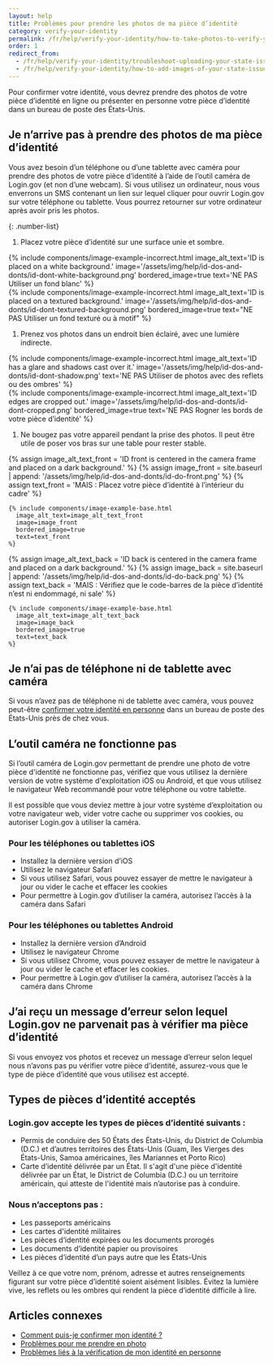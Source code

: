 ```yaml
---
layout: help
title: Problèmes pour prendre les photos de ma pièce d’identité
category: verify-your-identity
permalink: /fr/help/verify-your-identity/how-to-take-photos-to-verify-your-identity/
order: 1
redirect_from:
  - /fr/help/verify-your-identity/troubleshoot-uploading-your-state-issued-id/
  - /fr/help/verify-your-identity/how-to-add-images-of-your-state-issued-id/
---
```


Pour confirmer votre identité, vous devrez prendre des photos de votre pièce d’identité en ligne ou présenter en personne votre pièce d’identité dans un bureau de poste des États-Unis.

## Je n’arrive pas à prendre des photos de ma pièce d’identité

Vous avez besoin d’un téléphone ou d’une tablette avec caméra pour prendre des photos de votre pièce d’identité à l’aide de l’outil caméra de Login.gov (et non d’une webcam).  Si vous utilisez un ordinateur, nous vous enverrons un SMS contenant un lien sur lequel cliquer pour ouvrir Login.gov sur votre téléphone ou tablette. Vous pourrez retourner sur votre ordinateur après avoir pris les photos.

{: .number-list}

1. Placez votre pièce d’identité sur une surface unie et sombre.

<div class="grid-row grid-gap">
  <div class="tablet:grid-col">
    {%
      include components/image-example-incorrect.html
      image_alt_text='ID is placed on a white background.'
      image='/assets/img/help/id-dos-and-donts/id-dont-white-background.png'
      bordered_image=true
      text='NE PAS Utiliser un fond blanc'
    %}
  </div>
  <div class="tablet:grid-col">
    {%
      include components/image-example-incorrect.html
      image_alt_text='ID is placed on a textured background.'
      image='/assets/img/help/id-dos-and-donts/id-dont-textured-background.png'
      bordered_image=true
      text="NE PAS Utiliser un fond texturé ou à motif"
    %}
  </div>
</div>

1. Prenez vos photos dans un endroit bien éclairé, avec une lumière indirecte.

<div class="grid-row grid-gap">
  <div class="tablet:grid-col">
    {%
      include components/image-example-incorrect.html
      image_alt_text='ID has a glare and shadows cast over it.'
      image='/assets/img/help/id-dos-and-donts/id-dont-shadow.png'
      text='NE PAS Utiliser de photos avec des reflets ou des ombres'
    %}
  </div>
  <div class="tablet:grid-col">
    {%
      include components/image-example-incorrect.html
      image_alt_text='ID edges are cropped out.'
      image='/assets/img/help/id-dos-and-donts/id-dont-cropped.png'
      bordered_image=true
      text='NE PAS Rogner les bords de votre pièce d’identité'
    %}
  </div>
</div>

1. Ne bougez pas votre appareil pendant la prise des photos. Il peut être utile de poser vos bras sur une table pour rester stable.

<div class="grid-row grid-gap">
  <div class="tablet:grid-col">
    {% assign image_alt_text_front = 'ID front is centered in the camera frame and placed on a dark background.' %}
    {% assign image_front = site.baseurl | append: '/assets/img/help/id-dos-and-donts/id-do-front.png' %}
    {% assign text_front = 'MAIS : Placez votre pièce d’identité à l’intérieur du cadre' %}

    {% include components/image-example-base.html
      image_alt_text=image_alt_text_front
      image=image_front
      bordered_image=true
      text=text_front
    %}
  </div>
  <div class="tablet:grid-col">
    {% assign image_alt_text_back = 'ID back is centered in the camera frame and placed on a dark background.' %}
    {% assign image_back = site.baseurl | append: '/assets/img/help/id-dos-and-donts/id-do-back.png' %}
    {% assign text_back = 'MAIS : Vérifiez que le code-barres de la pièce d’identité n’est ni endommagé, ni sale' %}

    {% include components/image-example-base.html
      image_alt_text=image_alt_text_back
      image=image_back
      bordered_image=true
      text=text_back
    %}
  </div>
</div>

## Je n’ai pas de téléphone ni de tablette avec caméra

Si vous n’avez pas de téléphone ni de tablette avec caméra, vous pouvez peut-être [confirmer votre identité en personne](#) dans un bureau de poste des États-Unis près de chez vous.

## L’outil caméra ne fonctionne pas

Si l’outil caméra de Login.gov permettant de prendre une photo de votre pièce d'identité ne fonctionne pas, vérifiez que vous utilisez la dernière version de votre système d'exploitation iOS ou Android, et que vous utilisez le navigateur Web recommandé pour votre téléphone ou votre tablette.

Il est possible que vous deviez mettre à jour votre système d’exploitation ou votre navigateur web, vider votre cache ou supprimer vos cookies, ou autoriser Login.gov à utiliser la caméra.

### Pour les téléphones ou tablettes iOS

- Installez la dernière version d’iOS
- Utilisez le navigateur Safari
- Si vous utilisez Safari, vous pouvez essayer de mettre le navigateur à jour ou  vider le cache et effacer les cookies
- Pour permettre à Login.gov d’utiliser la caméra, autorisez l’accès à la caméra dans Safari

### Pour les téléphones ou tablettes Android

- Installez la dernière version d’Android
- Utilisez le navigateur Chrome
- Si vous utilisez Chrome, vous pouvez essayer de mettre le navigateur à jour ou vider le cache et effacer les cookies.
- Pour permettre à Login.gov d’utiliser la caméra, autorisez l’accès à la caméra dans Chrome

## J’ai reçu un message d’erreur selon lequel Login.gov ne parvenait pas à vérifier ma pièce d’identité

Si vous envoyez vos photos et recevez un message d’erreur selon lequel nous n’avons pas pu vérifier votre pièce d’identité, assurez-vous que le type de pièce d’identité que vous utilisez est accepté.

## Types de pièces d’identité acceptés

### Login.gov accepte les types de pièces d’identité suivants :

- Permis de conduire des 50 États des États-Unis, du District de Columbia (D.C.) et d’autres territoires des États-Unis (Guam, îles Vierges des États-Unis, Samoa américaines, îles Mariannes et Porto Rico)
- Carte d’identité délivrée par un État. Il s'agit d'une pièce d'identité délivrée par un État, le District de Columbia (D.C.) ou un territoire américain, qui atteste de l'identité mais n’autorise pas à conduire.

### Nous n’acceptons pas :

- Les passeports américains
- Les cartes d'identité militaires
- Les pièces d’identité expirées ou les documents prorogés
- Les documents d’identité papier ou provisoires
- Les pièces d’identité d’un pays autre que les États-Unis

Veillez à ce que votre nom, prénom, adresse et autres renseignements figurant sur votre pièce d’identité soient aisément lisibles. Évitez la lumière vive, les reflets ou les ombres qui rendent la pièce d’identité difficile à lire.

## Articles connexes

* [Comment puis-je confirmer mon identité ?](#)
* [Problèmes pour me prendre en photo](#)
* [Problèmes liés à la vérification de mon identité en personne](#)
